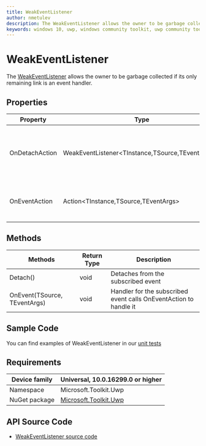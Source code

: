 ```yaml
---
title: WeakEventListener
author: nmetulev
description: The WeakEventListener allows the owner to be garbage collected if its only remaining link is an event handler.
keywords: windows 10, uwp, windows community toolkit, uwp community toolkit, uwp toolkit, WeakEventListener
---
```


# WeakEventListener

The [WeakEventListener](https://docs.microsoft.com/dotnet/api/microsoft.toolkit.uwp.helpers.weakeventlistener-3) allows the owner to be garbage collected if its only remaining link is an event handler.

## Properties

| Property | Type | Description |
| -- | -- | -- |
| OnDetachAction | WeakEventListener<TInstance,TSource,TEventArgs>> | Gets or sets the method to call when detaching from the event |
| OnEventAction | Action<TInstance,TSource,TEventArgs> | Gets or sets the method to call when the event fires |

## Methods

| Methods | Return Type | Description |
| -- | -- | -- |
| Detach() | void | Detaches from the subscribed event |
| OnEvent(TSource, TEventArgs) | void | Handler for the subscribed event calls OnEventAction to handle it |

## Sample Code

You can find examples of WeakEventListener in our [unit tests](https://github.com/Microsoft/WindowsCommunityToolkit//blob/master/UnitTests/UnitTests.UWP/Helpers/Test_WeakEventListener.cs)

## Requirements

| Device family | Universal, 10.0.16299.0 or higher |
| --- | --- |
| Namespace | Microsoft.Toolkit.Uwp |
| NuGet package | [Microsoft.Toolkit.Uwp](https://www.nuget.org/packages/Microsoft.Toolkit.Uwp/) |

## API Source Code

* [WeakEventListener source code](https://github.com/Microsoft/WindowsCommunityToolkit//blob/master/Microsoft.Toolkit.Uwp/Helpers/WeakEventListener.cs)
